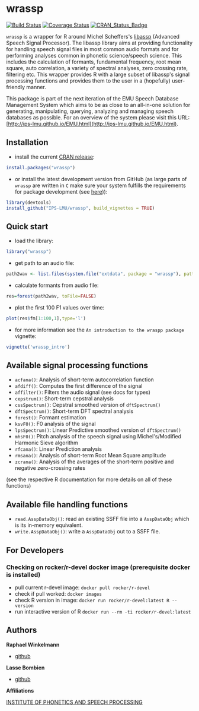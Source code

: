 # wrassp

[![Build Status](https://travis-ci.org/IPS-LMU/wrassp.svg?branch=master)](https://travis-ci.org/IPS-LMU/wrassp)
[![Coverage Status](https://coveralls.io/repos/IPS-LMU/wrassp/badge.svg)](https://coveralls.io/r/IPS-LMU/wrassp)
[![CRAN_Status_Badge](http://www.r-pkg.org/badges/version/wrassp)](http://cran.r-project.org/package=wrassp)

`wrassp` is a wrapper for R around Michel Scheffers's [libassp](http://libassp.sourceforge.net/)
(Advanced Speech Signal Processor). The libassp library aims at providing functionality for handling speech signal files in most common audio formats and for performing analyses common in phonetic science/speech science. This includes the calculation of formants, fundamental frequency, root mean square, auto correlation, a variety of spectral analyses, zero crossing rate, filtering etc. This wrapper provides R with a large subset of libassp's signal processing functions and provides them to the user in a (hopefully) user-friendly manner.

This package is part of the next iteration of the EMU Speech Database Management System which aims to be as close to an all-in-one solution for generating, manipulating, querying, analyzing and managing speech databases as possible. For an overview of the system please visit this URL: [http://ips-lmu.github.io/EMU.html](http://ips-lmu.github.io/EMU.html).

## Installation

* install the current [CRAN release](http://cran.r-project.org/package=wrassp):
```r
install.packages("wrassp")
```

* or install the latest development version from GitHub (as large parts of `wrassp` are written in `C` make sure your system fulfills the requirements for package development (see [here](http://www.rstudio.com/ide/docs/packages/prerequisites))):
```r
library(devtools)
install_github("IPS-LMU/wrassp", build_vignettes = TRUE)
```

## Quick start

* load the library: 
```r
library("wrassp")
```

* get path to an audio file: 
```r
path2wav <- list.files(system.file("extdata", package = "wrassp"), pattern = glob2rx("*.wav"), full.names = TRUE)[1]
```

* calculate formants from audio file: 
```r
res=forest(path2wav, toFile=FALSE)
```

* plot the first 100 F1 values over time: 
```r
plot(res$fm[1:100,1],type='l')
```

* for more information see the `An introduction to the wraspp package` vignette: 
```r
vignette('wrassp_intro')
```


## Available signal processing functions

+ `acfana()`: Analysis of short-term autocorrelation function
+ `afdiff()`: Computes the first difference of the signal
+ `affilter()`: Filters the audio signal (see docs for types)
+ `cepstrum()`: Short-term cepstral analysis
+ `cssSpectrum()`: Cepstral smoothed version of `dftSpectrum()`
+ `dftSpectrum()`: Short-term DFT spectral analysis
+ `forest()`: Formant estimation
+ `ksvF0()`: F0 analysis of the signal
+ `lpsSpectrum()`: Linear Predictive smoothed version of `dftSpectrum()`
+ `mhsF0()`: Pitch analysis of the speech signal using Michel's/Modified Harmonic Sieve algorithm
+ `rfcana()`: Linear Prediction analysis
+ `rmsana()`: Analysis of short-term Root Mean Square amplitude
+ `zcrana()`: Analysis of the averages of the short-term positive and negative zero-crossing rates

(see the respective R documentation for more details on all of these functions)

## Available file handling functions

+ `read.AsspDataObj()`: read an existing SSFF file into a `AsspDataObj` which is its in-memory equivalent.
+ `write.AsspDataObj()`: write a `AsspDataObj` out to a SSFF file.

## For Developers

### Checking on rocker/r-devel docker image (prerequisite docker is installed)

- pull current r-devel image: `docker pull rocker/r-devel`
- check if pull worked: `docker images`
- check R version in image: `docker run rocker/r-devel:latest R --version`
- run interactive version of R `docker run --rm -ti rocker/r-devel:latest`


## Authors

**Raphael Winkelmann**

+ [github](http://github.com/raphywink)

**Lasse Bombien**

+ [github](http://github.com/quabolasse)


**Affiliations**

[INSTITUTE OF PHONETICS AND SPEECH PROCESSING](http://www.en.phonetik.uni-muenchen.de/)
